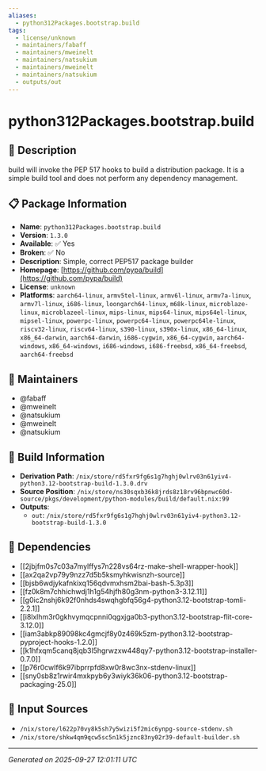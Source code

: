 ```yaml
---
aliases:
  - python312Packages.bootstrap.build
tags:
  - license/unknown
  - maintainers/fabaff
  - maintainers/mweinelt
  - maintainers/natsukium
  - maintainers/mweinelt
  - maintainers/natsukium
  - outputs/out
---
```


# python312Packages.bootstrap.build

## 📝 Description

build will invoke the PEP 517 hooks to build a distribution package. It
is a simple build tool and does not perform any dependency management.


## 📋 Package Information

- **Name**: `python312Packages.bootstrap.build`
- **Version**: `1.3.0`
- **Available**: ✅ Yes
- **Broken**: ✅ No
- **Description**: Simple, correct PEP517 package builder
- **Homepage**: [https://github.com/pypa/build](https://github.com/pypa/build)
- **License**: `unknown`
- **Platforms**: `aarch64-linux`, `armv5tel-linux`, `armv6l-linux`, `armv7a-linux`, `armv7l-linux`, `i686-linux`, `loongarch64-linux`, `m68k-linux`, `microblaze-linux`, `microblazeel-linux`, `mips-linux`, `mips64-linux`, `mips64el-linux`, `mipsel-linux`, `powerpc-linux`, `powerpc64-linux`, `powerpc64le-linux`, `riscv32-linux`, `riscv64-linux`, `s390-linux`, `s390x-linux`, `x86_64-linux`, `x86_64-darwin`, `aarch64-darwin`, `i686-cygwin`, `x86_64-cygwin`, `aarch64-windows`, `x86_64-windows`, `i686-windows`, `i686-freebsd`, `x86_64-freebsd`, `aarch64-freebsd`
## 👥 Maintainers

- @fabaff
- @mweinelt
- @natsukium
- @mweinelt
- @natsukium


## 🔧 Build Information

- **Derivation Path**: `/nix/store/rd5fxr9fg6s1g7hghj0wlrv03n61yiv4-python3.12-bootstrap-build-1.3.0.drv`
- **Source Position**: `/nix/store/ns30sqxb36k8jrds8z18rv96bpnwc60d-source/pkgs/development/python-modules/build/default.nix:99`
- **Outputs**:
  - `out`:  `/nix/store/rd5fxr9fg6s1g7hghj0wlrv03n61yiv4-python3.12-bootstrap-build-1.3.0`

## 🔗 Dependencies

- [[2jbjfm0s7c03a7mylffys7n228vs64rz-make-shell-wrapper-hook]]
- [[ax2qa2vp79y9nzz7d5b5ksmyhkwisnzh-source]]
- [[bjsb6wdjykafnkixq156qdvmxhsm2bai-bash-5.3p3]]
- [[fz0k8m7chhichwdj1h1g54hjfh80g3nm-python3-3.12.11]]
- [[g0ic2nshj6k92f0nhds4swqhgbfq56g4-python3.12-bootstrap-tomli-2.2.1]]
- [[i8lxlhm3r0gkhvymqcpnni0qgxjga0b3-python3.12-bootstrap-flit-core-3.12.0]]
- [[iam3abkp89098kc4gmcjf8y0z469k5zm-python3.12-bootstrap-pyproject-hooks-1.2.0]]
- [[k1hfxqm5canq8jqb3l5hgrwzxw448qy7-python3.12-bootstrap-installer-0.7.0]]
- [[p76r0cwlf6k97ibprrpfd8xw0r8wc3nx-stdenv-linux]]
- [[sny0sb8z1rwir4mxkpyb6y3wiyk36k06-python3.12-bootstrap-packaging-25.0]]

## 📁 Input Sources

- `/nix/store/l622p70vy8k5sh7y5wizi5f2mic6ynpg-source-stdenv.sh`
- `/nix/store/shkw4qm9qcw5sc5n1k5jznc83ny02r39-default-builder.sh`

---
*Generated on 2025-09-27 12:01:11 UTC*
